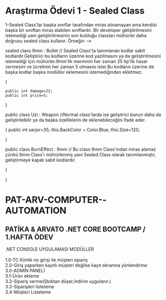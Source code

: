 # Araştırma Ödevi 1 - Sealed Class

1-Sealed Class'lar başka sınıflar tarafından miras alınamayan ama kendisi başka bir sınıftan miras alabilen sınıflardır.
Bir developer geliştirilmesini istemediği yani geliştirilmesinin son bulduğu classları mühürler daha doğrusu sealed class kullanır.
Örneğin --> 



sealed class 9mm : Bullet  // Sealed Class'ta tanımlanan kodlar sabit kodlardır.Geliştirici bu kodların üzerine kod yazılmasını ya da geliştirilmesini istemediği için mühürler.9mm'lik merminin her zaman 25 hp'lik hasar vermesini ve ücretinin her zaman 5 olmasını ister.Bu kodların üzerine de başka kodlar başka modüller eklemesini istemediğinden ekletmez.

{
	
	public int damage=22;
	public int price=5;


}


public class Uzi : Weapon //Normal class'larda ise geliştirici bunun daha da geliştirilebilir ya da başka özelliklerin de eklenebileceğini ifade eder.

{
	public int sarjor=35;
	this.BackColor = Color.Blue;
	this.Size=120;

}

public class BurnEffect : 9mm // Bu class 9mm Class'ından miras alamaz çünkü 9mm Class'ı mühürlenmiş yani Sealed Class olarak tanımlanmıştır, geliştirmeye kapalı sabit kodlardır.

{


}


# PAT-ARV-COMPUTER--AUTOMATION
PATİKA &amp; ARVATO .NET CORE BOOTCAMP / 1.HAFTA ÖDEV
----------------------------------------------------

.NET CONSOLE UYGULAMASI MODÜLLER \
\
1.0-TC Kimlik no girişi ile müşteri sipariş \
2.0-Giriş yaparken kayıtlı müşteri değilse kayıt ekranına yönlendirme\
3.0-ADMİN PANELİ\
3.1-Ürün ekleme\
3.2-Sipariş verme(Stoktan düşer,indirim uygulanır.)\
3.3-Siparişleri listeleme\
3.4-Müşteri Listeleme

